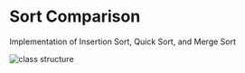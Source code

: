 # Sort Comparison

Implementation of Insertion Sort, Quick Sort, and Merge Sort

![class structure](LinkedListDesign.png)
